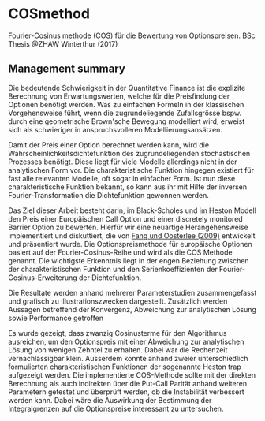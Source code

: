 # COSmethod
Fourier-Cosinus methode (COS) für die Bewertung von Optionspreisen. BSc Thesis @ZHAW Winterthur (2017)

## Management summary
Die bedeutende Schwierigkeit in der Quantitative Finance ist die explizite Berechnung von Erwartungswerten, welche für die Preisfindung der Optionen benötigt werden. Was zu einfachen Formeln in der klassischen Vorgehensweise führt, wenn die zugrundeliegende Zufallsgrösse bspw. durch eine geometrische Brown'sche Bewegung modelliert wird, erweist sich als schwieriger in anspruchsvolleren Modellierungsansätzen.

Damit der Preis einer Option berechnet werden kann, wird die Wahrscheinlichkeitsdichtefunktion des zugrundeliegenden stochastischen Prozesses benötigt. Diese liegt für viele Modelle allerdings nicht in der analytischen Form vor. Die charakteristische Funktion hingegen existiert für fast alle relevanten Modelle, oft sogar in einfacher Form. Ist nun diese charakteristische Funktion bekannt, so kann aus ihr mit Hilfe der inversen Fourier-Transformation die Dichtefunktion gewonnen werden.

Das Ziel dieser Arbeit besteht darin, im Black-Scholes und im Heston Modell den Preis einer Europäischen Call Option und einer discretely monitored Barrier Option zu bewerten. Hierfür wir eine neuartige Herangehensweise implementiert und diskuttiert, die von [Fang und Oosterlee (2009)](https://doi.org/10.1137/080718061) entwickelt und präsentiert wurde. Die Optionspreismethode für europäische Optionen basiert auf der Fourier-Cosinus-Reihe und wird als die COS Methode genannt. Die wichtigste Erkenntnis liegt in der engen Beziehung zwischen der charakteristischen Funktion und den Serienkoeffizienten der Fourier-Cosinus-Erweiterung der Dichtefunktion.

Die Resultate werden anhand mehrerer Parameterstudien zusammengefasst und grafisch zu Illustrationszwecken dargestellt. Zusätzlich werden Aussagen betreffend der Konvergenz, Abweichung zur analytischen Lösung sowie Performance getroffen

Es wurde gezeigt, dass zwanzig Cosinusterme für den Algorithmus ausreichen, um den Optionspreis mit einer Abweichung zur analytischen Lösung von wenigen Zehntel zu erhalten. Dabei war die Rechenzeit vernachlässigbar klein. Ausserdem konnte anhand zweier unterschiedlich formulierten charakteristischen Funktionen der sogenannte Heston trap aufgezeigt werden. Die implementierte COS-Methode sollte mit der direkten Berechnung als auch indirekten über die Put-Call Parität anhand weiteren Parametern getestet und überprüft werden, ob die Instabilität verbessert werden kann. Dabei wäre die Auswirkung der Bestimmung der Integralgrenzen auf die Optionspreise interessant zu untersuchen.
